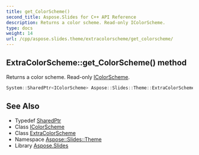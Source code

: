 ```yaml
---
title: get_ColorScheme()
second_title: Aspose.Slides for C++ API Reference
description: Returns a color scheme. Read-only IColorScheme.
type: docs
weight: 14
url: /cpp/aspose.slides.theme/extracolorscheme/get_colorscheme/
---
```

## ExtraColorScheme::get_ColorScheme() method


Returns a color scheme. Read-only [IColorScheme](../../icolorscheme/).

```cpp
System::SharedPtr<IColorScheme> Aspose::Slides::Theme::ExtraColorScheme::get_ColorScheme() override
```

## See Also

* Typedef [SharedPtr](../../system/sharedptr/)
* Class [IColorScheme](../icolorscheme/)
* Class [ExtraColorScheme](./)
* Namespace [Aspose::Slides::Theme](../)
* Library [Aspose.Slides](../../)